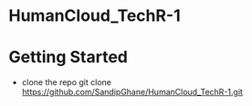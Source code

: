 # HumanCloud_TechR-1

# Getting Started

- clone the repo
  git clone https://github.com/SandipGhane/HumanCloud_TechR-1.git
